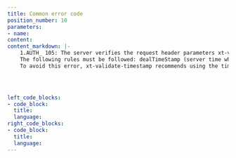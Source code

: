 ```yaml
---
title: Common error code
position_number: 10
parameters:
- name:
content:
content_markdown: |-
    1.AUTH_ 105: The server verifies the request header parameters xt-validate-timestamp (validTimeStamp) and xt-validate-recvwindow (recvwindow)
    The following rules must be followed: dealTimeStamp (server time when the request is processed, in milliseconds) - validTimeStamp < recvwindow, otherwise AUTH_105 will be returned.
    To avoid this error, xt-validate-timestamp recommends using the time when the request was issued, and it is measured in milliseconds. The xt-validate-recvwindow is set a little larger
    



left_code_blocks:
- code_block:
  title:
  language:
right_code_blocks:
- code_block:
  title:
  language:
---
```

